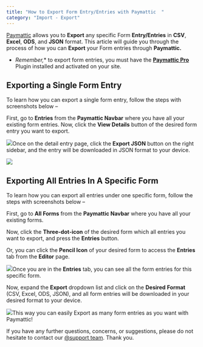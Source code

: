 ```yaml
---
title: "How to Export Form Entry/Entries with Paymattic  "
category: "Import - Export"
---
```

[Paymattic](https://paymattic.com/) allows you to **Export** any specific Form **Entry/Entries** in **CSV**, **Excel**, **ODS**, and **JSON** format. This article will guide you through the process of how you can **Export** your Form entries through **Paymattic.**
- *Remember,** to export form entries, you must have the [**Paymattic Pro** ](/how-to-install-and-activate-paymattic-in-wordpress)Plugin installed and activated on your site.

## Exporting a Single Form Entry 

To learn how you can export a single form entry, follow the steps with screenshots below –

First, go to **Entries** from the **Paymattic Navbar** where you have all your existing form entries. Now, click the **View Details** button of the desired form entry you want to export.

![](/images/import-export/how-to-export-form-entries-in-csv-excel-ods-and-json/View-Details-button-scaled.webp)Once on the detail entry page, click the **Export JSON** button on the right sidebar, and the entry will be downloaded in JSON format to your device.

![](/images/import-export/how-to-export-form-entries-in-csv-excel-ods-and-json/Export-as-JOSN-for-a-single-entry-scaled.webp)

## Exporting All Entries In A Specific Form

To learn how you can export all entries under one specific form, follow the steps with screenshots below –

First, go to **All Forms** from the **Paymattic Navbar** where you have all your existing forms.

Now, click the **Three-dot-icon** of the desired form which all entries you want to export, and press the **Entries** button.

Or, you can click the **Pencil Icon** of your desired form to access the **Entries** tab from the **Editor** page.

![](/images/import-export/how-to-export-form-entries-in-csv-excel-ods-and-json/Entries-button-in-All-Forms-section-scaled.webp)Once you are in the **Entries** tab, you can see all the form entries for this specific form.

Now, expand the **Export** dropdown list and click on the **Desired** **Format** (CSV, Excel, ODS, JSON), and all form entries will be downloaded in your desired format to your device.

![](/images/import-export/how-to-export-form-entries-in-csv-excel-ods-and-json/Export-Dropdown-scaled.webp)This way you can easily Export as many form entries as you want with Paymattic!

If you have any further questions, concerns, or suggestions, please do not hesitate to contact our [@support team](https://wpmanageninja.com/support-tickets/?utm_source=wpmn&utm_medium=home&utm_campaign=site#/). Thank you.